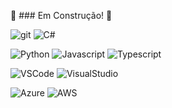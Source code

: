 :construction: ### Em Construção! :construction:

![git](https://shields.io/badge/Git-Basico-f14e32?logo=git&style=for-the-badge) 
![C#](https://shields.io/badge/CSharp-Basico-blue?logo=csharp&logoColor=blue&style=for-the-badge)

![Python](https://shields.io/badge/Python-Planejamento-306998?logo=python&style=for-the-badge)
![Javascript](https://shields.io/badge/Javascript-Planejamento-F0DB4F?logo=javascript&style=for-the-badge)
![Typescript](https://shields.io/badge/Typescript-Planejamento-3178C6?logo=typescript&style=for-the-badge)

![VSCode](https://shields.io/badge/VSCode-Basico-0078d7?logo=visual-studio-code&logoColor=0078d7&style=for-the-badge)
![VisualStudio](https://shields.io/badge/VisualStudio-Basico-5C2D91?logo=visual-studio&logoColor=5C2D91&style=for-the-badge)

![Azure](https://shields.io/badge/Azure-Planejamento-0072C6?logo=microsoftazure&logoColor=0072C6&style=for-the-badge)
![AWS](https://shields.io/badge/AWS-Planejamento-FF9900?logo=amazon-aws&logoColor=FF9900&style=for-the-badge)
<!--
**sidneibrianti/sidneibrianti** is a ✨ _special_ ✨ repository because its `README.md` (this file) appears on your GitHub profile.

Here are some ideas to get you started:

- 🔭 I’m currently working on ...
- 🌱 I’m currently learning ...
- 👯 I’m looking to collaborate on ...
- 🤔 I’m looking for help with ...
- 💬 Ask me about ...
- 📫 How to reach me: ...
- 😄 Pronouns: ...
- ⚡ Fun fact: ...
-->
